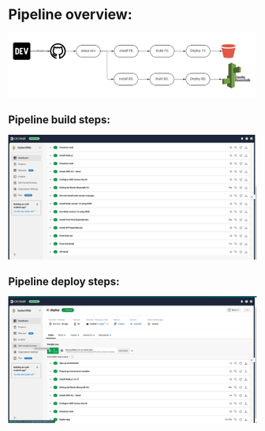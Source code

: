 # Pipeline overview:

![image](../docs/cicd_pipeline_overview.png)

## Pipeline build steps:

![image](../screenshots/cicleci_build_steps.png)

## Pipeline deploy steps:

![image](../screenshots/circleci_deploy_steps.png)
